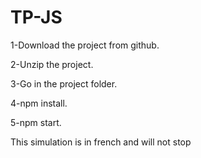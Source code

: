 # TP-JS

1-Download the project from github.

2-Unzip the project.

3-Go in the project folder.

4-npm install.

5-npm start.

This simulation is in french and will not stop
